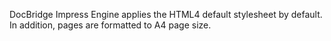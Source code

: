 DocBridge Impress Engine applies the HTML4 default stylesheet by default. In addition, pages are formatted to A4 page size.